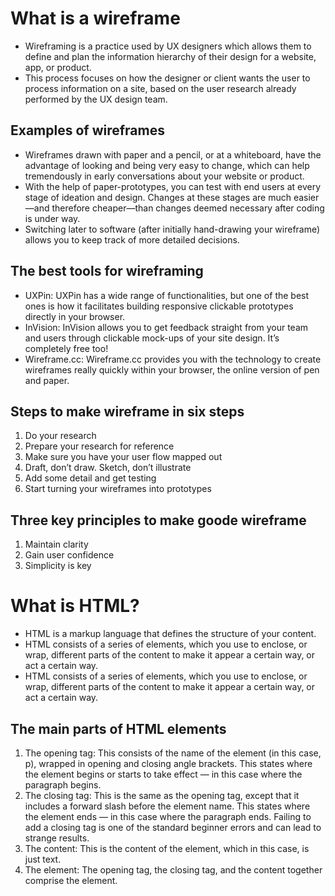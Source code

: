 # What is a wireframe
+ Wireframing is a practice used by UX designers which allows them to define and plan the information hierarchy of their design for a website, app, or product.
+  This process focuses on how the designer or client wants the user to process information on a site, based on the user research already performed by the UX design team.
## Examples of wireframes
+ Wireframes drawn with paper and a pencil, or at a whiteboard, have the advantage of looking and being very easy to change, which can help tremendously in early conversations about your website or product.
+ With the help of paper-prototypes, you can test with end users at every stage of ideation and design. Changes at these stages are much easier—and therefore cheaper—than changes deemed necessary after coding is under way.
+ Switching later to software (after initially hand-drawing your wireframe) allows you to keep track of more detailed decisions. 
## The best tools for wireframing
+ UXPin: UXPin has a wide range of functionalities, but one of the best ones is how it facilitates building responsive clickable prototypes directly in your browser.
+ InVision: InVision allows you to get feedback straight from your team and users through clickable mock-ups of your site design. It’s completely free too!
+ Wireframe.cc: Wireframe.cc provides you with the technology to create wireframes really quickly within your browser, the online version of pen and paper.
## Steps to make wireframe in six steps
1. Do your research
2. Prepare your research for reference
3. Make sure you have your user flow mapped out
4. Draft, don’t draw. Sketch, don’t illustrate
5. Add some detail and get testing
6. Start turning your wireframes into prototypes
## Three key principles to make goode wireframe 
1. Maintain clarity
2. Gain user confidence
3. Simplicity is key
# What is HTML?
+ HTML is a markup language that defines the structure of your content.
+ HTML consists of a series of elements, which you use to enclose, or wrap, different parts of the content to make it appear a certain way, or act a certain way.
+ HTML consists of a series of elements, which you use to enclose, or wrap, different parts of the content to make it appear a certain way, or act a certain way.
## The main parts of HTML elements 
1. The opening tag: This consists of the name of the element (in this case, p), wrapped in opening and closing angle brackets. This states where the element begins or starts to take effect — in this case where the paragraph begins.
2. The closing tag: This is the same as the opening tag, except that it includes a forward slash before the element name. This states where the element ends — in this case where the paragraph ends. Failing to add a closing tag is one of the standard beginner errors and can lead to strange results.
3. The content: This is the content of the element, which in this case, is just text.
4. The element: The opening tag, the closing tag, and the content together comprise the element.